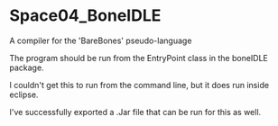 # Space04_BoneIDLE
A compiler for the 'BareBones' pseudo-language

The program should be run from the EntryPoint class in the boneIDLE package.

I couldn't get this to run from the command line, but it does run inside eclipse.

I've successfully exported a .Jar file that can be run for this as well.
